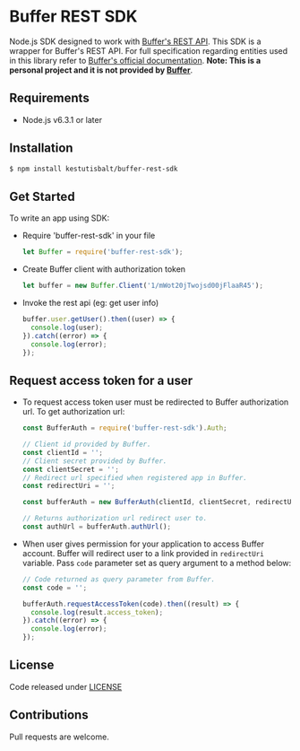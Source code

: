 # Buffer REST SDK

Node.js SDK designed to work with
[Buffer's REST API](https://buffer.com/developers/api). This SDK is a wrapper
for Buffer's REST API. For full specification regarding entities used in this
library refer to [Buffer's official
documentation](https://buffer.com/developers/api).
**Note: This is a personal project and it is not provided by
[Buffer](https://buffer.com)**.


## Requirements

- Node.js v6.3.1 or later


## Installation

```sh
$ npm install kestutisbalt/buffer-rest-sdk
```

## Get Started

To write an app using SDK:

  * Require 'buffer-rest-sdk' in your file

    ```js
    let Buffer = require('buffer-rest-sdk');
    ```

  * Create Buffer client with authorization token

    ```js
    let buffer = new Buffer.Client('1/mWot20jTwojsd00jFlaaR45');
    ```

  * Invoke the rest api (eg: get user info)

    ```js
    buffer.user.getUser().then((user) => {
      console.log(user);
    }).catch((error) => {
      console.log(error);
    });
    ```


## Request access token for a user

  * To request access token user must be redirected to Buffer authorization url.
    To get authorization url:

    ```js
    const BufferAuth = require('buffer-rest-sdk').Auth;

	// Client id provided by Buffer.
	const clientId = '';
	// Client secret provided by Buffer.
	const clientSecret = '';
	// Redirect url specified when registered app in Buffer.
	const redirectUri = '';

	const bufferAuth = new BufferAuth(clientId, clientSecret, redirectUri);

	// Returns authorization url redirect user to.
	const authUrl = bufferAuth.authUrl();
    ```

  * When user gives permission for your application to access Buffer account.
    Buffer will redirect user to a link provided in `redirectUri` variable.
    Pass `code` parameter set as query argument to a method below:

    ```js
    // Code returned as query parameter from Buffer.
    const code = '';

    bufferAuth.requestAccessToken(code).then((result) => {
      console.log(result.access_token);
    }).catch((error) => {
      console.log(error);
    });
    ```


## License

Code released under [LICENSE](LICENSE)


## Contributions

Pull requests are welcome.
